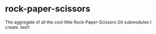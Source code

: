 # rock-paper-scissors
The aggregate of all the cool little Rock-Paper-Scissors Git submodules I create.
test1
